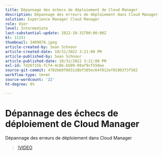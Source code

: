 ```yaml
---
title: Dépannage des échecs de déploiement de Cloud Manager
description: Dépannage des erreurs de déploiement dans Cloud Manager
solution: Experience Manager Cloud Manager
role: User
level: Intermediate
last-substantial-update: 2022-10-31T00:00:00Z
kt: 11251
thumbnail: 3409878.jpeg
article-created-by: Sean Schnoor
article-created-date: 10/31/2022 3:21:00 PM
article-published-by: Sean Schnoor
article-published-date: 10/31/2022 3:21:00 PM
exl-id: fd26f15b-fcf4-4c8b-b509-09af9cf550ee
source-git-commit: 4702b69f883128bf305ec64f012ef01903f3f582
workflow-type: tm+mt
source-wordcount: '22'
ht-degree: 0%

---
```


# Dépannage des échecs de déploiement de Cloud Manager

Dépannage des erreurs de déploiement dans Cloud Manager

>[!VIDEO](https://video.tv.adobe.com/v/3409878/?quality=12&learn=on)
